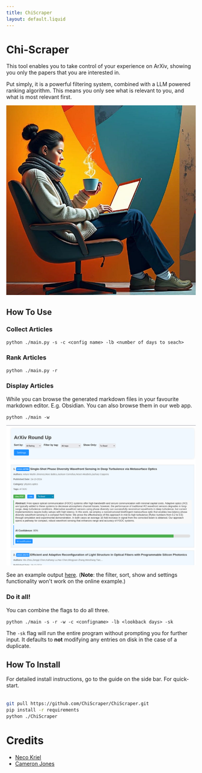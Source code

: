 ```yaml
---
title: ChiScraper
layout: default.liquid
---
```


# Chi-Scraper

This tool enables you to take control of your experience on ArXiv, showing you only the 
papers that you are interested in.

Put simply, it is a powerful filtering system, combined with a LLM powered ranking algorithm. This means you only see what is relevant to you, and what is most relevant first. 

![Banner image of a woman drinking a coffee and browsing on her laptop.](Assets/Banner.jpg)

## How To Use

### Collect Articles

```
python ./main.py -s -c <config name> -lb <number of days to seach>
```


### Rank Articles

```
python ./main.py -r
```

### Display Articles 

While you can browse the generated markdown files in your favourite markdown editor. E.g. Obsidian. You can also browse them in our web app.

```
python ./main -w
```


![Screenshot of the UI. There is a blue header with fields for "Sort", "Filter" and "Show Only", and a settings button. Below is a list of of ArXiv articles in a numbered list with ranked by relevance.](Assets/webAppUI.png)

See an example output [here](./ArXivRoundUpExample.html). (**Note**: the filter, sort, show and settings functionality won't work on the online example.)

### Do it all!
You can combine the flags to do all three. 

```
python ./main -s -r -w -c <configname> -lb <lookback days> -sk
```

The `-sk` flag will run the entire program without prompting you for further input. It defaults to **not** modifying any entries on disk in the case of a duplicate. 





## How To Install

For detailed install instructions, go to the guide on the side bar. For quick-start. 

```bash

git pull https://github.com/ChiScraper/ChiScraper.git
pip install -r requirements
python ./ChiScraper

```


# Credits
- [Neco Kriel](https://astrokriel.github.io/) 
- [Cameron Jones](https://caffeineandlasers.neocities.org/)